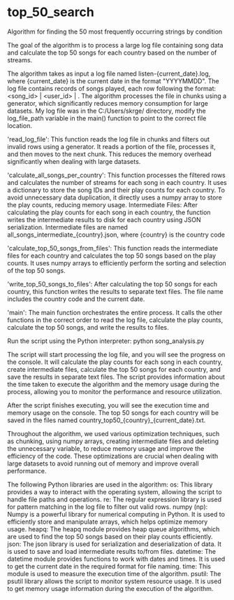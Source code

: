 # top_50_search
Algorithm for finding the 50 most frequently occurring strings by condition

The goal of the algorithm is to process a large log file containing song data and calculate the top 50 songs for each country based on the number of streams.

The algorithm takes as input a log file named listen-{current_date}.log, where {current_date} is the current date in the format "YYYYMMDD". The log file contains records of songs played, each row following the format: <song_id> | <user_id> | <country>. The algorithm processes the file in chunks using a generator, which significantly reduces memory consumption for large datasets. My log file was in the C:/Users/skrge/ directory, modify the log_file_path variable in the main() function to point to the correct file location.

'read_log_file': This function reads the log file in chunks and filters out invalid rows using a generator. It reads a portion of the file, processes it, and then moves to the next chunk. This reduces the memory overhead significantly when dealing with large datasets.

'calculate_all_songs_per_country': This function processes the filtered rows and calculates the number of streams for each song in each country. It uses a dictionary to store the song IDs and their play counts for each country. To avoid unnecessary data duplication, it directly uses a numpy array to store the play counts, reducing memory usage. Intermediate Files: After calculating the play counts for each song in each country, the function writes the intermediate results to disk for each country using JSON serialization. Intermediate files are named all_songs_intermediate_{country}.json, where {country} is the country code

'calculate_top_50_songs_from_files': This function reads the intermediate files for each country and calculates the top 50 songs based on the play counts. It uses numpy arrays to efficiently perform the sorting and selection of the top 50 songs.

'write_top_50_songs_to_files': After calculating the top 50 songs for each country, this function writes the results to separate text files. The file name includes the country code and the current date.

'main': The main function orchestrates the entire process. It calls the other functions in the correct order to read the log file, calculate the play counts, calculate the top 50 songs, and write the results to files.

Run the script using the Python interpreter:
python song_analysis.py

The script will start processing the log file, and you will see the progress on the console. It will calculate the play counts for each song in each country, create intermediate files, calculate the top 50 songs for each country, and save the results in separate text files. The script provides information about the time taken to execute the algorithm and the memory usage during the process, allowing you to monitor the performance and resource utilization.

After the script finishes executing, you will see the execution time and memory usage on the console. The top 50 songs for each country will be saved in the files named country_top50_{country}_{current_date}.txt.

Throughout the algorithm, we used various optimization techniques, such as chunking, using numpy arrays, creating intermediate files and deleting the unnecessary variable, to reduce memory usage and improve the efficiency of the code. These optimizations are crucial when dealing with large datasets to avoid running out of memory and improve overall performance.



The following Python libraries are used in the algorithm:
os: This library provides a way to interact with the operating system, allowing the script to handle file paths and operations.
re: The regular expression library is used for pattern matching in the log file to filter out valid rows.
numpy (np): Numpy is a powerful library for numerical computing in Python. It is used to efficiently store and manipulate arrays, which helps optimize memory usage.
heapq: The heapq module provides heap queue algorithms, which are used to find the top 50 songs based on their play counts efficiently.
json: The json library is used for serialization and deserialization of data. It is used to save and load intermediate results to/from files.
datetime: The datetime module provides functions to work with dates and times. It is used to get the current date in the required format for file naming.
time: This module is used to measure the execution time of the algorithm.
psutil: The psutil library allows the script to monitor system resource usage. It is used to get memory usage information during the execution of the algorithm.
